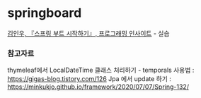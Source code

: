 # springboard
<a href="http://aladin.kr/p/TedbB">김인우, 『스프링 부트 시작하기』, 프로그래밍 인사이트</a> - 실습


### 참고자료
thymeleaf에서 LocalDateTime 클래스 처리하기 - temporals 사용법 : https://gigas-blog.tistory.com/126
Jpa 에서 update 하기 : https://minkukjo.github.io/framework/2020/07/07/Spring-132/
